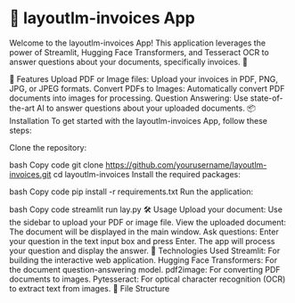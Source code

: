 # 📄 layoutlm-invoices App
Welcome to the layoutlm-invoices App! This application leverages the power of Streamlit, Hugging Face Transformers, and Tesseract OCR to answer questions about your documents, specifically invoices. 🚀

🌟 Features
Upload PDF or Image files: Upload your invoices in PDF, PNG, JPG, or JPEG formats.
Convert PDFs to Images: Automatically convert PDF documents into images for processing.
Question Answering: Use state-of-the-art AI to answer questions about your uploaded documents.
📦 Installation
To get started with the layoutlm-invoices App, follow these steps:

Clone the repository:

bash
Copy code
git clone https://github.com/yourusername/layoutlm-invoices.git
cd layoutlm-invoices
Install the required packages:

bash
Copy code
pip install -r requirements.txt
Run the application:

bash
Copy code
streamlit run lay.py
🛠️ Usage
Upload your document: Use the sidebar to upload your PDF or image file.
View the uploaded document: The document will be displayed in the main window.
Ask questions: Enter your question in the text input box and press Enter. The app will process your question and display the answer.
🧠 Technologies Used
Streamlit: For building the interactive web application.
Hugging Face Transformers: For the document question-answering model.
pdf2image: For converting PDF documents to images.
Pytesseract: For optical character recognition (OCR) to extract text from images.
📂 File Structure
